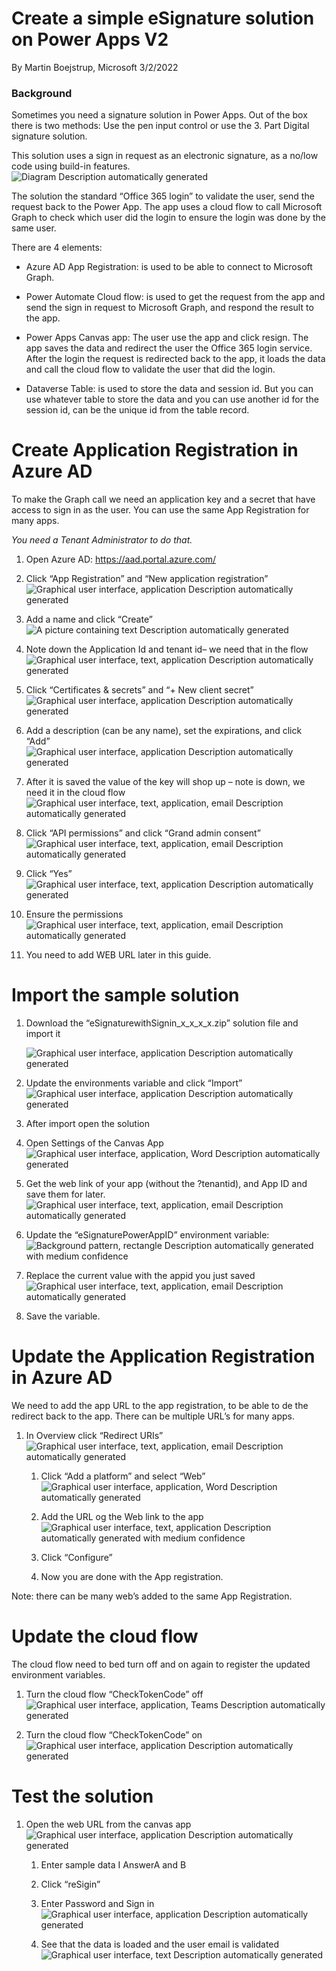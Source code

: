 # Create a simple eSignature solution on Power Apps V2

By Martin Boejstrup, Microsoft 3/2/2022

### Background

Sometimes you need a signature solution in Power Apps. Out of the box there is
two methods: Use the pen input control or use the 3. Part Digital signature
solution.

This solution uses a sign in request as an electronic signature, as a no/low
code using build-in features.  
![Diagram Description automatically
generated](media/02050747c2a56c46335ad9c17c5758f6.png)

The solution the standard “Office 365 login” to validate the user, send the
request back to the Power App. The app uses a cloud flow to call Microsoft Graph
to check which user did the login to ensure the login was done by the same user.

There are 4 elements:

-   Azure AD App Registration: is used to be able to connect to Microsoft Graph.

-   Power Automate Cloud flow: is used to get the request from the app and send
    the sign in request to Microsoft Graph, and respond the result to the app.

-   Power Apps Canvas app: The user use the app and click resign. The app saves
    the data and redirect the user the Office 365 login service. After the login
    the request is redirected back to the app, it loads the data and call the
    cloud flow to validate the user that did the login.

-   Dataverse Table: is used to store the data and session id. But you can use
    whatever table to store the data and you can use another id for the session
    id, can be the unique id from the table record.

# Create Application Registration in Azure AD

To make the Graph call we need an application key and a secret that have access
to sign in as the user. You can use the same App Registration for many apps.

*You need a Tenant Administrator to do that.*

1.  Open Azure AD: <https://aad.portal.azure.com/>

2.  Click “App Registration” and “New application registration”  
    ![Graphical user interface, application Description automatically
    generated](media/42f16be3bb23416907fbef3a80dcd991.png)

3.  Add a name and click “Create”  
    ![A picture containing text Description automatically
    generated](media/e1b6d9e2f414dbf8c154c8934093ba85.png)

4.  Note down the Application Id and tenant id– we need that in the flow  
    ![Graphical user interface, text, application Description automatically
    generated](media/aa3edcc31639663cdebee21d9fd45bea.png)

5.  Click “Certificates & secrets” and “+ New client secret”  
    ![Graphical user interface, application Description automatically
    generated](media/a1e54a27541f6919fddb013bbcad257c.png)

6.  Add a description (can be any name), set the expirations, and click “Add”  
    ![Graphical user interface, application Description automatically
    generated](media/5839af04efd296f0a553f272899d5409.png)

7.  After it is saved the value of the key will shop up – note is down, we need
    it in the cloud flow  
    ![Graphical user interface, text, application, email Description
    automatically generated](media/8261e1586670594996823187d4621b9f.png)

8.  Click “API permissions” and click “Grand admin consent”  
    ![Graphical user interface, text, application, email Description
    automatically generated](media/a2377db9b4d88e5e6f0bfa21bf718321.png)

9.  Click “Yes”  
    ![Graphical user interface, text, application Description automatically
    generated](media/3c839652dc093d937e0c498c526c05b5.png)

10. Ensure the permissions  
    ![Graphical user interface, text, application, email Description
    automatically generated](media/b902e853b280096020ab71ebd577c3fa.png)

11. You need to add WEB URL later in this guide.

# 

# Import the sample solution

1.  Download the “eSignaturewithSignin_x_x_x_x.zip” solution file and import it 
    
    ![Graphical user interface, application Description automatically
    generated](media/b6d8f65073a11d5b942320b9d94bfc0f.png)

2.  Update the environments variable and click “Import”  
    ![Graphical user interface, application Description automatically
    generated](media/89535a7b49b1f83926d2fb2bc98728c0.png)

3.  After import open the solution

4.  Open Settings of the Canvas App  
    ![Graphical user interface, application, Word Description automatically
    generated](media/fbe591b232c167ccb2197ce6b87a6777.png)

5.  Get the web link of your app (without the ?tenantid), and App ID and save
    them for later.  
    ![Graphical user interface, text, application, email Description
    automatically generated](media/4cc5faf4999bda9c31cb5e8347fdec41.png)

6.  Update the “eSignaturePowerAppID” environment variable:  
    ![Background pattern, rectangle Description automatically generated with
    medium confidence](media/de8e3ad35d60ef6c67f9120a038f40b6.png)

7.  Replace the current value with the appid you just saved  
    ![Graphical user interface, text, application, email Description
    automatically generated](media/64f4bb6f4f00d8b875cd9725c7726184.png)

8.  Save the variable.

# Update the Application Registration in Azure AD

We need to add the app URL to the app registration, to be able to de the
redirect back to the app. There can be multiple URL’s for many apps.

1.  In Overview click “Redirect URIs”  
    ![Graphical user interface, text, application, email Description
    automatically generated](media/782ff22330ccc1754b1cdc9d211d22d6.png)

    1.  Click “Add a platform” and select “Web”  
        ![Graphical user interface, application, Word Description automatically
        generated](media/ce03699f8876f35807efdd55269efaf5.png)

    2.  Add the URL og the Web link to the app  
        ![Graphical user interface, text, application Description automatically
        generated with medium
        confidence](media/0c221778ee4507365af495012ed67dcd.png)

    3.  Click “Configure”

    4.  Now you are done with the App registration.

Note: there can be many web’s added to the same App Registration.

# 

# Update the cloud flow

The cloud flow need to bed turn off and on again to register the updated
environment variables.

1.  Turn the cloud flow “CheckTokenCode” off  
    ![Graphical user interface, application, Teams Description automatically
    generated](media/171982ad9473077952fc7d29b6fe413d.png)

2.  Turn the cloud flow “CheckTokenCode” on  
    ![Graphical user interface, application Description automatically
    generated](media/0839b2349ac07994ec7f009fb0a51b7a.png)

# Test the solution

1.  Open the web URL from the canvas app  
    ![Graphical user interface, application Description automatically
    generated](media/245872a4d2c7e39a550da24d2408f81a.png)

    1.  Enter sample data I AnswerA and B

    2.  Click “reSigin”

    3.  Enter Password and Sign in  
        ![Graphical user interface, application Description automatically
        generated](media/4fbfe6462c0f60a6327e4f430c56d3d5.png)

    4.  See that the data is loaded and the user email is validated  
        ![Graphical user interface, text Description automatically
        generated](media/7a7b4b4a7f0e743fe1198222f7fd1329.png)
